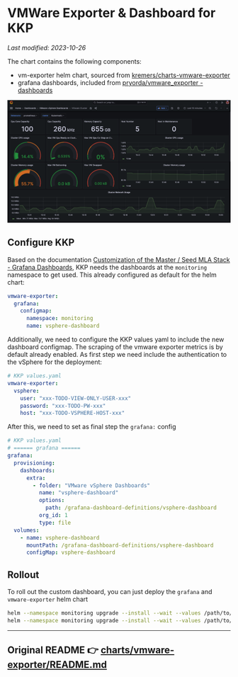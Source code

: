 # VMWare Exporter & Dashboard for KKP
_Last modified: 2023-10-26_

The chart contains the following components:
- vm-exporter helm chart, sourced from [kremers/charts-vmware-exporter](https://github.com/kremers/charts-vmware-exporter)
- grafana dashboards, included from [pryorda/vmware_exporter - dashboards](https://github.com/pryorda/vmware_exporter/tree/main/dashboards)

![VMware Cluster - VMware vSphere Dashboards](./vmware-vsphere-grafana-dashboard.png)

## Configure KKP
Based on the documentation [Customization of the Master / Seed MLA Stack - Grafana Dashboards](https://docs.kubermatic.com/kubermatic/v2.23/tutorials-howtos/monitoring-logging-alerting/master-seed/customization/#grafana-dashboards), KKP needs the dashboards at the `monitoring` namespace to get used. This already configured as default for the helm chart:
```yaml
vmware-exporter:
  grafana:
    configmap:
      namespace: monitoring
      name: vsphere-dashboard
```
Additionally, we need to configure the KKP values yaml to include the new dashboard configmap. The scraping of the vmware exporter metrics is by default already enabled. As first step we need include the authentication to the vSphere for the deployment:
```yaml
# KKP values.yaml
vmware-exporter:
  vsphere:
    user: "xxx-TODO-VIEW-ONLY-USER-xxx"
    password: "xxx-TODO-PW-xxx"
    host: "xxx-TODO-VSPHERE-HOST-xxx"
```
After this, we need to set as final step the `grafana:` config
```yaml
# KKP values.yaml
# ====== grafana ======
grafana:
  provisioning:
    dashboards:
      extra:
        - folder: "VMware vSphere Dashboards"
          name: "vsphere-dashboard"
          options:
            path: /grafana-dashboard-definitions/vsphere-dashboard
          org_id: 1
          type: file
  volumes:
    - name: vsphere-dashboard
      mountPath: /grafana-dashboard-definitions/vsphere-dashboard
      configMap: vsphere-dashboard
```
## Rollout
To roll out the custom dashboard, you can just deploy the `grafana` and `vmware-exporter` helm chart
```bash
helm --namespace monitoring upgrade --install --wait --values /path/to/your/helm-values.yaml vmware-exporter /path/to/community-components/components/vmware-exporter
helm --namespace monitoring upgrade --install --wait --values /path/to/your/helm-values.yaml grafana charts/monitoring/grafana/
```

---
Original README 👉 [charts/vmware-exporter/README.md](./charts/vmware-exporter/README.md)
---

